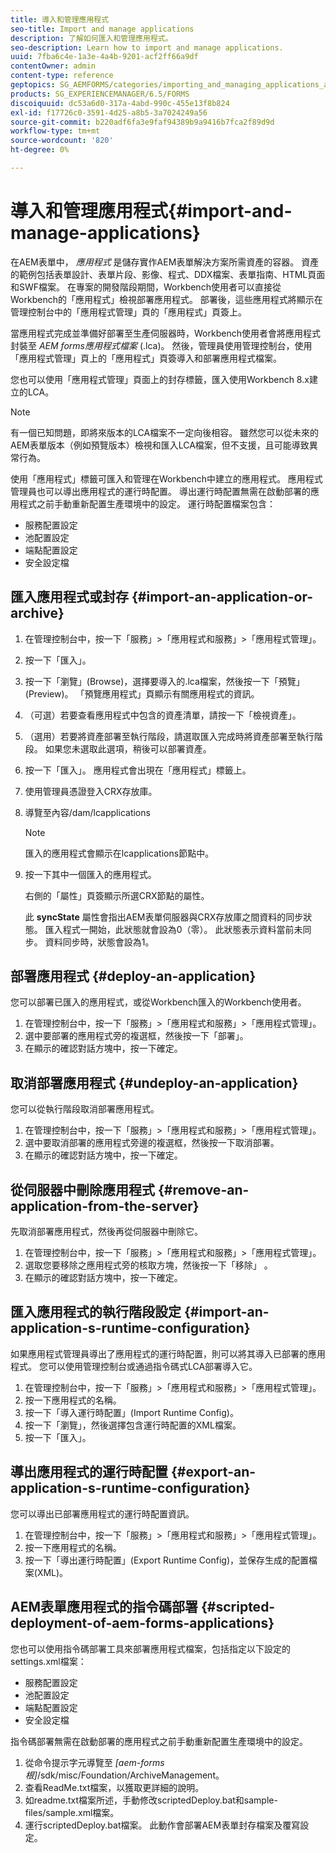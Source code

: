 ```yaml
---
title: 導入和管理應用程式
seo-title: Import and manage applications
description: 了解如何匯入和管理應用程式。
seo-description: Learn how to import and manage applications.
uuid: 7fba6c4e-1a3e-4a4b-9201-acf2ff66a9df
contentOwner: admin
content-type: reference
geptopics: SG_AEMFORMS/categories/importing_and_managing_applications_and_archives
products: SG_EXPERIENCEMANAGER/6.5/FORMS
discoiquuid: dc53a6d0-317a-4abd-990c-455e13f8b824
exl-id: f17726c0-3591-4d25-a8b5-3a7024249a56
source-git-commit: b220adf6fa3e9faf94389b9a9416b7fca2f89d9d
workflow-type: tm+mt
source-wordcount: '820'
ht-degree: 0%

---
```


# 導入和管理應用程式{#import-and-manage-applications}

在AEM表單中， *應用程式* 是儲存實作AEM表單解決方案所需資產的容器。 資產的範例包括表單設計、表單片段、影像、程式、DDX檔案、表單指南、HTML頁面和SWF檔案。 在專案的開發階段期間，Workbench使用者可以直接從Workbench的「應用程式」檢視部署應用程式。 部署後，這些應用程式將顯示在管理控制台中的「應用程式管理」頁的「應用程式」頁簽上。

當應用程式完成並準備好部署至生產伺服器時，Workbench使用者會將應用程式封裝至 *AEM forms應用程式檔案* (.lca)。 然後，管理員使用管理控制台，使用「應用程式管理」頁上的「應用程式」頁簽導入和部署應用程式檔案。

您也可以使用「應用程式管理」頁面上的封存標籤，匯入使用Workbench 8.x建立的LCA。

>[!NOTE]
>
>有一個已知問題，即將來版本的LCA檔案不一定向後相容。 雖然您可以從未來的AEM表單版本（例如預覽版本）檢視和匯入LCA檔案，但不支援，且可能導致異常行為。

使用「應用程式」標籤可匯入和管理在Workbench中建立的應用程式。 應用程式管理員也可以導出應用程式的運行時配置。 導出運行時配置無需在啟動部署的應用程式之前手動重新配置生產環境中的設定。 運行時配置檔案包含：

* 服務配置設定
* 池配置設定
* 端點配置設定
* 安全設定檔

## 匯入應用程式或封存 {#import-an-application-or-archive}

1. 在管理控制台中，按一下「服務」>「應用程式和服務」>「應用程式管理」。
1. 按一下「匯入」。
1. 按一下「瀏覽」(Browse)，選擇要導入的.lca檔案，然後按一下「預覽」(Preview)。 「預覽應用程式」頁顯示有關應用程式的資訊。
1. （可選）若要查看應用程式中包含的資產清單，請按一下「檢視資產」。
1. （選用）若要將資產部署至執行階段，請選取匯入完成時將資產部署至執行階段。 如果您未選取此選項，稍後可以部署資產。
1. 按一下「匯入」。 應用程式會出現在「應用程式」標籤上。
1. 使用管理員憑證登入CRX存放庫。
1. 導覽至內容/dam/lcapplications

   >[!NOTE]
   >
   >匯入的應用程式會顯示在lcapplications節點中。

1. 按一下其中一個匯入的應用程式。

   右側的「屬性」頁簽顯示所選CRX節點的屬性。

   此 **syncState** 屬性會指出AEM表單伺服器與CRX存放庫之間資料的同步狀態。 匯入程式一開始，此狀態就會設為0（零）。 此狀態表示資料當前未同步。 資料同步時，狀態會設為1。

## 部署應用程式 {#deploy-an-application}

您可以部署已匯入的應用程式，或從Workbench匯入的Workbench使用者。

1. 在管理控制台中，按一下「服務」>「應用程式和服務」>「應用程式管理」。
1. 選中要部署的應用程式旁的複選框，然後按一下「部署」。
1. 在顯示的確認對話方塊中，按一下確定。

## 取消部署應用程式 {#undeploy-an-application}

您可以從執行階段取消部署應用程式。

1. 在管理控制台中，按一下「服務」>「應用程式和服務」>「應用程式管理」。
1. 選中要取消部署的應用程式旁邊的複選框，然後按一下取消部署。
1. 在顯示的確認對話方塊中，按一下確定。

## 從伺服器中刪除應用程式 {#remove-an-application-from-the-server}

先取消部署應用程式，然後再從伺服器中刪除它。

1. 在管理控制台中，按一下「服務」>「應用程式和服務」>「應用程式管理」。
1. 選取您要移除之應用程式旁的核取方塊，然後按一下「移除」 。
1. 在顯示的確認對話方塊中，按一下確定。

## 匯入應用程式的執行階段設定 {#import-an-application-s-runtime-configuration}

如果應用程式管理員導出了應用程式的運行時配置，則可以將其導入已部署的應用程式。 您可以使用管理控制台或通過指令碼式LCA部署導入它。

1. 在管理控制台中，按一下「服務」>「應用程式和服務」>「應用程式管理」。
1. 按一下應用程式的名稱。
1. 按一下「導入運行時配置」(Import Runtime Config)。
1. 按一下「瀏覽」，然後選擇包含運行時配置的XML檔案。
1. 按一下「匯入」。

## 導出應用程式的運行時配置 {#export-an-application-s-runtime-configuration}

您可以導出已部署應用程式的運行時配置資訊。

1. 在管理控制台中，按一下「服務」>「應用程式和服務」>「應用程式管理」。
1. 按一下應用程式的名稱。
1. 按一下「導出運行時配置」(Export Runtime Config)，並保存生成的配置檔案(XML)。

## AEM表單應用程式的指令碼部署 {#scripted-deployment-of-aem-forms-applications}

您也可以使用指令碼部署工具來部署應用程式檔案，包括指定以下設定的settings.xml檔案：

* 服務配置設定
* 池配置設定
* 端點配置設定
* 安全設定檔

指令碼部署無需在啟動部署的應用程式之前手動重新配置生產環境中的設定。

1. 從命令提示字元導覽至 *[aem-forms根]*/sdk/misc/Foundation/ArchiveManagement。
1. 查看ReadMe.txt檔案，以獲取更詳細的說明。
1. 如readme.txt檔案所述，手動修改scriptedDeploy.bat和sample-files/sample.xml檔案。
1. 運行scriptedDeploy.bat檔案。 此動作會部署AEM表單封存檔案及覆寫設定。
